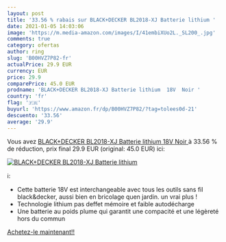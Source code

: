```yaml
---
layout: post
title: '33.56 % rabais sur BLACK+DECKER BL2018-XJ Batterie lithium '
date: 2021-01-05 14:03:06
image: 'https://m.media-amazon.com/images/I/41embiXUo2L._SL200_.jpg'
comments: true
category: ofertas
author: ring
slug: 'B00HVZ7P82-fr'
actualPrice: 29.9 EUR
currency: EUR
price: 29.9
comparePrice: 45.0 EUR
prodname: 'BLACK+DECKER BL2018-XJ Batterie lithium  18V  Noir '
country: 'fr'
flag: '🇫🇷'
buyurl: 'https://www.amazon.fr/dp/B00HVZ7P82/?tag=tolees0d-21'
descuento: '33.56'
average: '29.9'
---
```


Vous avez [BLACK+DECKER BL2018-XJ Batterie lithium  18V  Noir ](https://www.amazon.fr/dp/B00HVZ7P82/?tag=tolees0d-21)  à  33.56 % de réduction, prix final  29.9 EUR (original: 45.0 EUR) ici:

[![BLACK+DECKER BL2018-XJ Batterie lithium ](https://m.media-amazon.com/images/I/41embiXUo2L._SL200_.jpg)](https://www.amazon.fr/dp/B00HVZ7P82/?tag=tolees0d-21)

ℹ️:

- Cette batterie 18V est interchangeable avec tous les outils sans fil black&decker, aussi bien en bricolage quen jardin. un vrai plus !
- Technologie lithium pas deffet mémoire et faible autodécharge
- Une batterie au poids plume qui garantit une compacité et une légèreté hors du commun

[Achetez-le maintenant!!](https://www.amazon.fr/dp/B00HVZ7P82/?tag=tolees0d-21)

